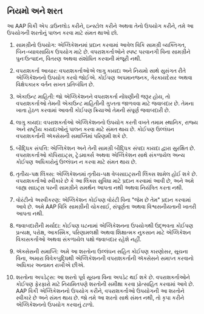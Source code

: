 ## નિયમો અને શરત

આ AAP વિકી એપ ડાઉનલોડ કરીને, ઇન્સ્ટોલ કરીને અથવા તેનો ઉપયોગ કરીને, તમે આ ઉપયોગની શરતોનું પાલન કરવા માટે સંમત થાઓ છો.

1. સામગ્રીનો ઉપયોગ:
એપ્લિકેશનમાં પ્રદાન કરવામાં આવેલ વિકિ સામગ્રી વ્યક્તિગત, બિન-વ્યાવસાયિક ઉપયોગ માટે છે. વપરાશકર્તાઓને સ્પષ્ટ પરવાનગી વિના સામગ્રીને પુનઃઉત્પાદન, વિતરણ અથવા સંશોધિત કરવાની મંજૂરી નથી.

2. વપરાશકર્તા આચાર:
વપરાશકર્તાઓએ લાગુ કાયદા અને નિયમો સાથે સુસંગત રીતે એપ્લિકેશનનો ઉપયોગ કરવો જોઈએ. કોઈપણ અપમાનજનક, ગેરકાયદેસર અથવા વિક્ષેપકારક વર્તન સખત પ્રતિબંધિત છે.

3. એકાઉન્ટ માહિતી:
જો એપ્લિકેશનને વપરાશકર્તા નોંધણીની જરૂર હોય, તો વપરાશકર્તાઓ તેમની એકાઉન્ટ માહિતીની ગુપ્તતા જાળવવા માટે જવાબદાર છે. તેમના ખાતા હેઠળ કરવામાં આવતી કોઈપણ ક્રિયાઓ તેમની સંપૂર્ણ જવાબદારી છે.

4. લાગુ કાયદા:
વપરાશકર્તાઓ એપ્લિકેશનનો ઉપયોગ કરતી વખતે તમામ સ્થાનિક, રાજ્ય અને રાષ્ટ્રીય કાયદાઓનું પાલન કરવા માટે સંમત થાય છે. કોઈપણ ઉલ્લંઘન વપરાશકર્તાની ઍક્સેસની સમાપ્તિમાં પરિણમી શકે છે.

5. બૌદ્ધિક સંપત્તિ:
એપ્લિકેશન અને તેની સામગ્રી બૌદ્ધિક સંપદા કાયદા દ્વારા સુરક્ષિત છે. વપરાશકર્તાઓ કૉપિરાઇટ્સ, ટ્રેડમાર્ક્સ અથવા એપ્લિકેશન સાથે સંકળાયેલ અન્ય કોઈપણ અધિકારોનું ઉલ્લંઘન ન કરવા માટે સંમત થાય છે.

6. તૃતીય-પક્ષ લિંક્સ:
એપ્લિકેશનમાં તૃતીય-પક્ષ વેબસાઇટ્સની લિંક્સ શામેલ હોઈ શકે છે. વપરાશકર્તાઓ સ્વીકારે છે કે આ લિંક્સ સુવિધા માટે પ્રદાન કરવામાં આવી છે, અને અમે બાહ્ય સાઇટ્સ પરની સામગ્રીને સમર્થન આપતા નથી અથવા નિયંત્રિત કરતા નથી.

7. વોરંટીનો અસ્વીકરણ:
એપ્લિકેશન કોઈપણ વોરંટી વિના "જેમ છે તેમ" પ્રદાન કરવામાં આવે છે. અમે AAP વિકિ સામગ્રીની ચોકસાઈ, સંપૂર્ણતા અથવા વિશ્વસનીયતાની ખાતરી આપતા નથી.

8. જવાબદારીની મર્યાદા:
કોઈપણ ઘટનામાં એપ્લિકેશનના ઉપયોગથી ઉદ્ભવતા કોઈપણ પ્રત્યક્ષ, પરોક્ષ, આકસ્મિક, પરિણામલક્ષી અથવા શિક્ષાત્મક નુકસાન માટે એપ્લિકેશન વિકાસકર્તાઓ અથવા સંકળાયેલ પક્ષો જવાબદાર રહેશે નહીં.

9. ઍક્સેસની સમાપ્તિ:
અમે આ શરતોના ઉલ્લંઘન સહિત કોઈપણ કારણોસર, સૂચના વિના, અમારા વિવેકબુદ્ધિથી એપ્લિકેશનની વપરાશકર્તાની ઍક્સેસને સમાપ્ત કરવાનો અધિકાર અનામત રાખીએ છીએ.

10. શરતોના અપડેટ્સ:
આ શરતો પૂર્વ સૂચના વિના અપડેટ થઈ શકે છે. વપરાશકર્તાઓને કોઈપણ ફેરફારો માટે નિયમિતપણે શરતોની સમીક્ષા કરવા પ્રોત્સાહિત કરવામાં આવે છે.
AAP વિકી એપ્લિકેશનનો ઉપયોગ કરીને, વપરાશકર્તાઓ ઉપયોગની આ શરતોને સ્વીકારે છે અને સંમત થાય છે. જો તમે આ શરતો સાથે સંમત નથી, તો કૃપા કરીને એપ્લિકેશનનો ઉપયોગ કરવાનું ટાળો.